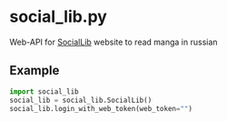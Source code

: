 # social_lib.py
Web-API for [SocialLib](https://lib.social) website to read manga in russian

## Example
```python
import social_lib
social_lib = social_lib.SocialLib()
social_lib.login_with_web_token(web_token="")
```
